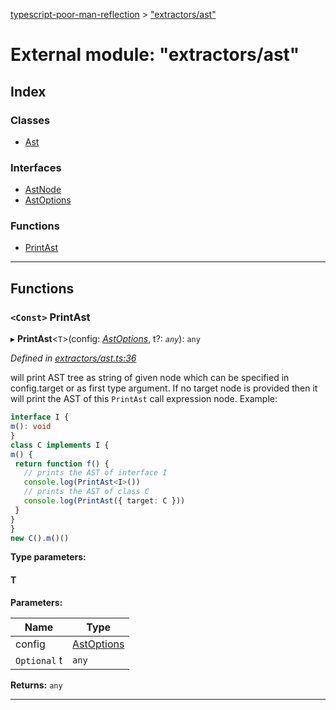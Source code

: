 [typescript-poor-man-reflection](../README.md) > ["extractors/ast"](../modules/_extractors_ast_.md)

# External module: "extractors/ast"

## Index

### Classes

* [Ast](../classes/_extractors_ast_.ast.md)

### Interfaces

* [AstNode](../interfaces/_extractors_ast_.astnode.md)
* [AstOptions](../interfaces/_extractors_ast_.astoptions.md)

### Functions

* [PrintAst](_extractors_ast_.md#printast)

---

## Functions

<a id="printast"></a>

### `<Const>` PrintAst

▸ **PrintAst**<`T`>(config: *[AstOptions](../interfaces/_extractors_ast_.astoptions.md)*, t?: *`any`*): `any`

*Defined in [extractors/ast.ts:36](https://github.com/cancerberoSgx/typescript-poor-man-reflection/blob/56d0d74/src/extractors/ast.ts#L36)*

will print AST tree as string of given node which can be specified in config.target or as first type argument. If no target node is provided then it will print the AST of this `PrintAst` call expression node. Example:

```ts
interface I {
m(): void
}
class C implements I {
m() {
 return function f() {
   // prints the AST of interface I
   console.log(PrintAst<I>())
   // prints the AST of class C
   console.log(PrintAst({ target: C }))
 }
}
}
new C().m()()
```

**Type parameters:**

#### T 
**Parameters:**

| Name | Type |
| ------ | ------ |
| config | [AstOptions](../interfaces/_extractors_ast_.astoptions.md) |
| `Optional` t | `any` |

**Returns:** `any`

___


